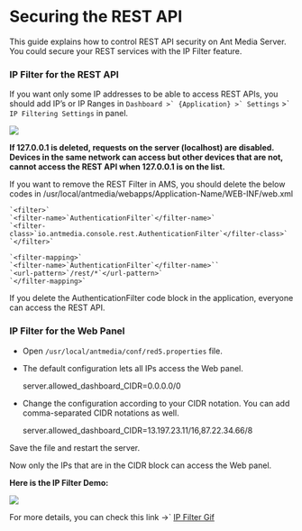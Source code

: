 # Securing the REST API

This guide explains how to control REST API security on Ant Media Server. You could secure your REST services with the IP Filter feature.

### IP Filter for the REST API

If you want only some IP addresses to be able to access REST APIs, you should add IP’s or IP Ranges in ```Dashboard >` {Application} >` Settings``` >` ```IP Filtering Settings``` in panel.

![](@site/static/img/image-1645195915640.png)

**If 127.0.0.1 is deleted, requests on the server (localhost) are disabled. Devices in the same network can access but other devices that are not, cannot access the REST API when 127.0.0.1 is on the list.**

If you want to remove the REST Filter in AMS, you should delete the below codes in /usr/local/antmedia/webapps/Application-Name/WEB-INF/web.xml

    `<filter>`
    `<filter-name>`AuthenticationFilter`</filter-name>`
    `<filter-class>`io.antmedia.console.rest.AuthenticationFilter`</filter-class>`
    `</filter>`
    
    `<filter-mapping>`
    `<filter-name>`AuthenticationFilter`</filter-name>``
    `<url-pattern>`/rest/*`</url-pattern>`
    `</filter-mapping>`

If you delete the AuthenticationFilter code block in the application, everyone can access the REST API.

### IP Filter for the Web Panel

*   Open ```/usr/local/antmedia/conf/red5.properties``` file.
*   The default configuration lets all IPs access the Web panel.

    server.allowed_dashboard_CIDR=0.0.0.0/0

*   Change the configuration according to your CIDR notation. You can add comma-separated CIDR notations as well.

    server.allowed_dashboard_CIDR=13.197.23.11/16,87.22.34.66/8

Save the file and restart the server.

Now only the IPs that are in the CIDR block can access the Web panel.

**Here is the IP Filter Demo:**

![](@site/static/img/ip-filter(1).gif)

For more details, you can check this link ->` [IP Filter Gif](https://raw.githubusercontent.com/wiki/ant-media/Ant-Media-Server/images/ip-filter.gif)